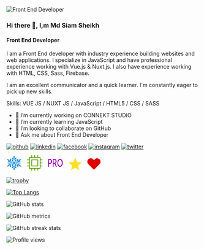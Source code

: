 ![Front End Developer](https://media.licdn.com/dms/image/D5616AQEXGQrUhDayDw/profile-displaybackgroundimage-shrink_350_1400/0/1677041379305?e=1682553600&v=beta&t=QER7IlAukgqT2mHESDbzHqJtq1SqjnVfCgowIxswJMQ)

### Hi there 👋,  I,m Md Siam Sheikh
#### Front End Developer

I am a Front End developer with industry experience building websites and web applications. I specialize in JavaScript and have professional experience working with Vue.js & Nuxt.js. I also have experience working with HTML, CSS, Sass, Firebase.



I am an excellent communicator and a quick learner. I'm constantly eager to pick up new skills.

Skills: VUE JS / NUXT JS / JavaScript / HTML5 / CSS / SASS

- 🔭 I’m currently working on CONNEKT STUDIO 
- 🌱 I’m currently learning JavaScript 
- 👯 I’m looking to collaborate on GitHub 
- 💬 Ask me about Front End Developer 


[<img src='https://cdn.jsdelivr.net/npm/simple-icons@3.0.1/icons/github.svg' alt='github' height='40'>](https://github.com/mdsiamsheikh)  [<img src='https://cdn.jsdelivr.net/npm/simple-icons@3.0.1/icons/linkedin.svg' alt='linkedin' height='40'>](https://www.linkedin.com/in/md-siam-sheikh/)  [<img src='https://cdn.jsdelivr.net/npm/simple-icons@3.0.1/icons/facebook.svg' alt='facebook' height='40'>](https://www.facebook.com/Md.SiamSheikh01)  [<img src='https://cdn.jsdelivr.net/npm/simple-icons@3.0.1/icons/instagram.svg' alt='instagram' height='40'>](https://www.instagram.com/mdsiamsheikh10/)  [<img src='https://cdn.jsdelivr.net/npm/simple-icons@3.0.1/icons/twitter.svg' alt='twitter' height='40'>](https://twitter.com/MDSiam52620761)  

<a href='https://archiveprogram.github.com/'><img src='https://raw.githubusercontent.com/acervenky/animated-github-badges/master/assets/acbadge.gif' width='40' height='40'></a> <a href='https://docs.github.com/en/developers'><img src='https://raw.githubusercontent.com/acervenky/animated-github-badges/master/assets/devbadge.gif' width='40' height='40'></a> <a href='https://github.com/pricing'><img src='https://raw.githubusercontent.com/acervenky/animated-github-badges/master/assets/pro.gif' width='40' height='40'></a> <a href='https://stars.github.com/'><img src='https://raw.githubusercontent.com/acervenky/animated-github-badges/master/assets/starbadge.gif' width='35' height='35'></a> <a href='https://docs.github.com/en/github/supporting-the-open-source-community-with-github-sponsors'><img src='https://raw.githubusercontent.com/acervenky/animated-github-badges/master/assets/sponsorbadge.gif' width='35' height='35'></a> 

[![trophy](https://github-profile-trophy.vercel.app/?username=mdsiamsheikh)](https://github.com/ryo-ma/github-profile-trophy)

[![Top Langs](https://github-readme-stats.vercel.app/api/top-langs/?username=mdsiamsheikh)](https://github.com/anuraghazra/github-readme-stats)

![GitHub stats](https://github-readme-stats.vercel.app/api?username=mdsiamsheikh&show_icons=true)  

![GitHub metrics](https://metrics.lecoq.io/mdsiamsheikh)  

![GitHub streak stats](https://streak-stats.demolab.com/?user=mdsiamsheikh)  

![Profile views](https://gpvc.arturio.dev/mdsiamsheikh)  
